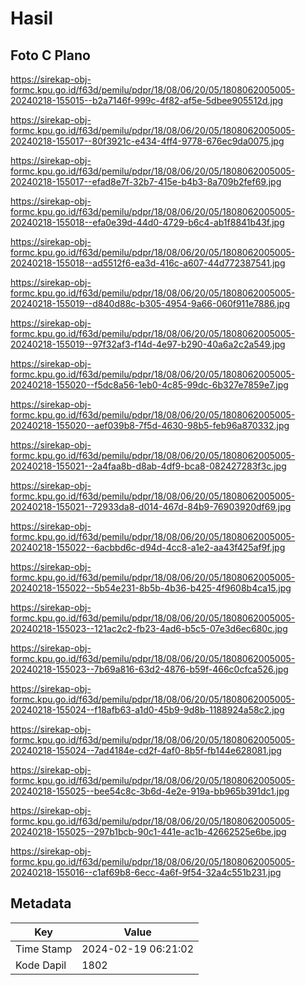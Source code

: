 # Hasil

## Foto C Plano

https://sirekap-obj-formc.kpu.go.id/f63d/pemilu/pdpr/18/08/06/20/05/1808062005005-20240218-155015--b2a7146f-999c-4f82-af5e-5dbee905512d.jpg

https://sirekap-obj-formc.kpu.go.id/f63d/pemilu/pdpr/18/08/06/20/05/1808062005005-20240218-155017--80f3921c-e434-4ff4-9778-676ec9da0075.jpg

https://sirekap-obj-formc.kpu.go.id/f63d/pemilu/pdpr/18/08/06/20/05/1808062005005-20240218-155017--efad8e7f-32b7-415e-b4b3-8a709b2fef69.jpg

https://sirekap-obj-formc.kpu.go.id/f63d/pemilu/pdpr/18/08/06/20/05/1808062005005-20240218-155018--efa0e39d-44d0-4729-b6c4-ab1f8841b43f.jpg

https://sirekap-obj-formc.kpu.go.id/f63d/pemilu/pdpr/18/08/06/20/05/1808062005005-20240218-155018--ad5512f6-ea3d-416c-a607-44d772387541.jpg

https://sirekap-obj-formc.kpu.go.id/f63d/pemilu/pdpr/18/08/06/20/05/1808062005005-20240218-155019--d840d88c-b305-4954-9a66-060f911e7886.jpg

https://sirekap-obj-formc.kpu.go.id/f63d/pemilu/pdpr/18/08/06/20/05/1808062005005-20240218-155019--97f32af3-f14d-4e97-b290-40a6a2c2a549.jpg

https://sirekap-obj-formc.kpu.go.id/f63d/pemilu/pdpr/18/08/06/20/05/1808062005005-20240218-155020--f5dc8a56-1eb0-4c85-99dc-6b327e7859e7.jpg

https://sirekap-obj-formc.kpu.go.id/f63d/pemilu/pdpr/18/08/06/20/05/1808062005005-20240218-155020--aef039b8-7f5d-4630-98b5-feb96a870332.jpg

https://sirekap-obj-formc.kpu.go.id/f63d/pemilu/pdpr/18/08/06/20/05/1808062005005-20240218-155021--2a4faa8b-d8ab-4df9-bca8-082427283f3c.jpg

https://sirekap-obj-formc.kpu.go.id/f63d/pemilu/pdpr/18/08/06/20/05/1808062005005-20240218-155021--72933da8-d014-467d-84b9-76903920df69.jpg

https://sirekap-obj-formc.kpu.go.id/f63d/pemilu/pdpr/18/08/06/20/05/1808062005005-20240218-155022--6acbbd6c-d94d-4cc8-a1e2-aa43f425af9f.jpg

https://sirekap-obj-formc.kpu.go.id/f63d/pemilu/pdpr/18/08/06/20/05/1808062005005-20240218-155022--5b54e231-8b5b-4b36-b425-4f9608b4ca15.jpg

https://sirekap-obj-formc.kpu.go.id/f63d/pemilu/pdpr/18/08/06/20/05/1808062005005-20240218-155023--121ac2c2-fb23-4ad6-b5c5-07e3d6ec680c.jpg

https://sirekap-obj-formc.kpu.go.id/f63d/pemilu/pdpr/18/08/06/20/05/1808062005005-20240218-155023--7b69a816-63d2-4876-b59f-466c0cfca526.jpg

https://sirekap-obj-formc.kpu.go.id/f63d/pemilu/pdpr/18/08/06/20/05/1808062005005-20240218-155024--f18afb63-a1d0-45b9-9d8b-1188924a58c2.jpg

https://sirekap-obj-formc.kpu.go.id/f63d/pemilu/pdpr/18/08/06/20/05/1808062005005-20240218-155024--7ad4184e-cd2f-4af0-8b5f-fb144e628081.jpg

https://sirekap-obj-formc.kpu.go.id/f63d/pemilu/pdpr/18/08/06/20/05/1808062005005-20240218-155025--bee54c8c-3b6d-4e2e-919a-bb965b391dc1.jpg

https://sirekap-obj-formc.kpu.go.id/f63d/pemilu/pdpr/18/08/06/20/05/1808062005005-20240218-155025--297b1bcb-90c1-441e-ac1b-42662525e6be.jpg

https://sirekap-obj-formc.kpu.go.id/f63d/pemilu/pdpr/18/08/06/20/05/1808062005005-20240218-155016--c1af69b8-6ecc-4a6f-9f54-32a4c551b231.jpg


## Metadata

| Key        | Value               |
| ---------- | ------------------- |
| Time Stamp | 2024-02-19 06:21:02 |
| Kode Dapil | 1802                |




